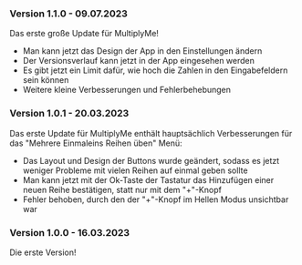 ### Version 1.1.0 - 09.07.2023
Das erste große Update für MultiplyMe!
- Man kann jetzt das Design der App in den Einstellungen ändern
- Der Versionsverlauf kann jetzt in der App eingesehen werden
- Es gibt jetzt ein Limit dafür, wie hoch die Zahlen in den Eingabefeldern sein können
- Weitere kleine Verbesserungen und Fehlerbehebungen
  
### Version 1.0.1 - 20.03.2023
Das erste Update für MultiplyMe enthält hauptsächlich Verbesserungen für das "Mehrere Einmaleins Reihen üben" Menü:
- Das Layout und Design der Buttons wurde geändert, sodass es jetzt weniger Probleme mit vielen Reihen auf einmal geben sollte
- Man kann jetzt mit der Ok-Taste der Tastatur das Hinzufügen einer neuen Reihe bestätigen, statt nur mit dem "+"-Knopf
- Fehler behoben, durch den der "+"-Knopf im Hellen Modus unsichtbar war

### Version 1.0.0 - 16.03.2023
Die erste Version!